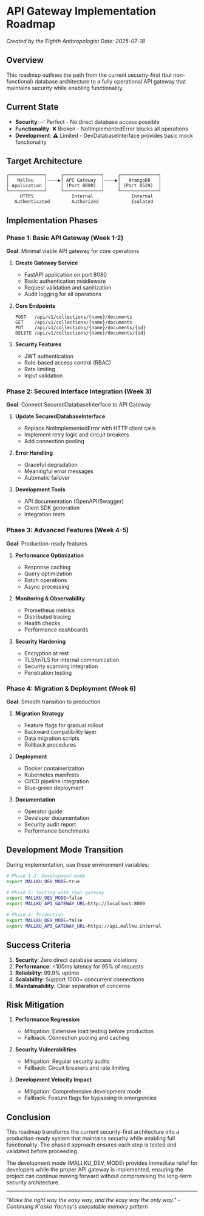 # API Gateway Implementation Roadmap

*Created by the Eighth Anthropologist*
*Date: 2025-07-18*

## Overview

This roadmap outlines the path from the current security-first (but non-functional) database architecture to a fully operational API gateway that maintains security while enabling functionality.

## Current State

- **Security**: ✅ Perfect - No direct database access possible
- **Functionality**: ❌ Broken - NotImplementedError blocks all operations
- **Development**: ⚠️ Limited - DevDatabaseInterface provides basic mock functionality

## Target Architecture

```
┌─────────────┐     ┌──────────────┐     ┌──────────────┐
│   Mallku    │────▶│ API Gateway  │────▶│   ArangoDB   │
│ Application │     │ (Port 8080)  │     │ (Port 8529)  │
└─────────────┘     └──────────────┘     └──────────────┘
     HTTPS              Internal              Internal
   Authenticated        Authorized            Isolated
```

## Implementation Phases

### Phase 1: Basic API Gateway (Week 1-2)

**Goal**: Minimal viable API gateway for core operations

1. **Create Gateway Service**
   - FastAPI application on port 8080
   - Basic authentication middleware
   - Request validation and sanitization
   - Audit logging for all operations

2. **Core Endpoints**
   ```
   POST   /api/v1/collections/{name}/documents
   GET    /api/v1/collections/{name}/documents
   PUT    /api/v1/collections/{name}/documents/{id}
   DELETE /api/v1/collections/{name}/documents/{id}
   ```

3. **Security Features**
   - JWT authentication
   - Role-based access control (RBAC)
   - Rate limiting
   - Input validation

### Phase 2: Secured Interface Integration (Week 3)

**Goal**: Connect SecuredDatabaseInterface to API Gateway

1. **Update SecuredDatabaseInterface**
   - Replace NotImplementedError with HTTP client calls
   - Implement retry logic and circuit breakers
   - Add connection pooling

2. **Error Handling**
   - Graceful degradation
   - Meaningful error messages
   - Automatic failover

3. **Development Tools**
   - API documentation (OpenAPI/Swagger)
   - Client SDK generation
   - Integration tests

### Phase 3: Advanced Features (Week 4-5)

**Goal**: Production-ready features

1. **Performance Optimization**
   - Response caching
   - Query optimization
   - Batch operations
   - Async processing

2. **Monitoring & Observability**
   - Prometheus metrics
   - Distributed tracing
   - Health checks
   - Performance dashboards

3. **Security Hardening**
   - Encryption at rest
   - TLS/mTLS for internal communication
   - Security scanning integration
   - Penetration testing

### Phase 4: Migration & Deployment (Week 6)

**Goal**: Smooth transition to production

1. **Migration Strategy**
   - Feature flags for gradual rollout
   - Backward compatibility layer
   - Data migration scripts
   - Rollback procedures

2. **Deployment**
   - Docker containerization
   - Kubernetes manifests
   - CI/CD pipeline integration
   - Blue-green deployment

3. **Documentation**
   - Operator guide
   - Developer documentation
   - Security audit report
   - Performance benchmarks

## Development Mode Transition

During implementation, use these environment variables:

```bash
# Phase 1-2: Development mode
export MALLKU_DEV_MODE=true

# Phase 3: Testing with real gateway
export MALLKU_DEV_MODE=false
export MALLKU_API_GATEWAY_URL=http://localhost:8080

# Phase 4: Production
export MALLKU_DEV_MODE=false
export MALLKU_API_GATEWAY_URL=https://api.mallku.internal
```

## Success Criteria

1. **Security**: Zero direct database access violations
2. **Performance**: <100ms latency for 95% of requests
3. **Reliability**: 99.9% uptime
4. **Scalability**: Support 1000+ concurrent connections
5. **Maintainability**: Clear separation of concerns

## Risk Mitigation

1. **Performance Regression**
   - Mitigation: Extensive load testing before production
   - Fallback: Connection pooling and caching

2. **Security Vulnerabilities**
   - Mitigation: Regular security audits
   - Fallback: Circuit breakers and rate limiting

3. **Development Velocity Impact**
   - Mitigation: Comprehensive development mode
   - Fallback: Feature flags for bypassing in emergencies

## Conclusion

This roadmap transforms the current security-first architecture into a production-ready system that maintains security while enabling full functionality. The phased approach ensures each step is tested and validated before proceeding.

The development mode (MALLKU_DEV_MODE) provides immediate relief for developers while the proper API gateway is implemented, ensuring the project can continue moving forward without compromising the long-term security architecture.

---

*"Make the right way the easy way, and the easy way the only way."*
*- Continuing K'aska Yachay's executable memory pattern*
